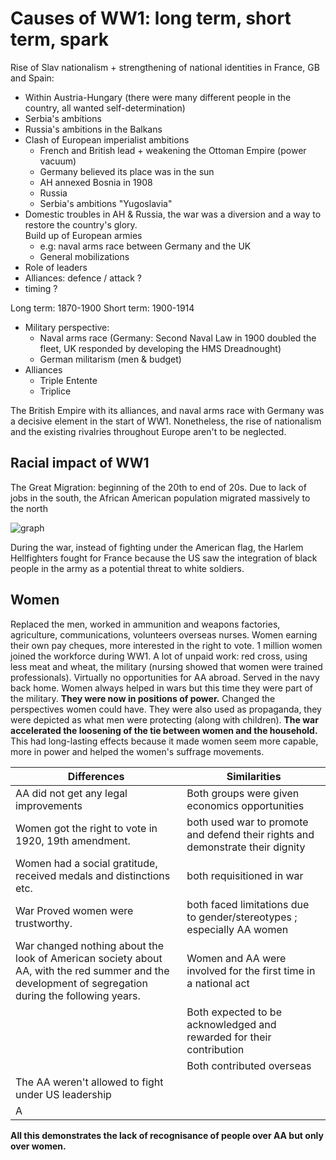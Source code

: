 
# Causes of WW1: long term, short term, spark

Rise of Slav nationalism + strengthening of national identities in France, GB and Spain:

* Within Austria-Hungary (there were many different people in the country, all wanted self-determination)
* Serbia's ambitions
* Russia's ambitions in the Balkans
* Clash of European imperialist ambitions 
	* French and British lead + weakening the Ottoman Empire (power vacuum)
	* Germany believed its place was in the sun
	* AH annexed Bosnia in 1908 
	* Russia
	* Serbia's ambitions "Yugoslavia"
* Domestic troubles in AH & Russia, the war was a diversion and a way to restore the country's glory.  
Build up of European armies 
	* e.g: naval arms race between Germany and the UK
	* General mobilizations
* Role of leaders
* Alliances: defence / attack ?
* timing ?

Long term: 1870-1900
Short term: 1900-1914

* Military perspective:
	* Naval arms race (Germany: Second Naval Law in 1900 doubled the fleet, UK responded by developing the HMS Dreadnought)
	* German militarism (men & budget)
* Alliances
	* Triple Entente
	* Triplice

The British Empire with its alliances, and naval arms race with Germany was a decisive element in the start of WW1. Nonetheless, the rise of nationalism and the existing rivalries throughout Europe aren't to be neglected.

## Racial impact of WW1

The Great Migration: beginning of the 20th to end of 20s. Due to lack of jobs in the south, the African American population migrated massively to the north

![graph](https://i.ibb.co/5n5PYX0/Screenshot-2021-04-28-at-09-34-28.png)

During the war, instead of fighting under the American flag, the Harlem Hellfighters fought for France because the US saw the integration of black people in the army as a potential threat to white soldiers.

## Women

Replaced the men, worked in ammunition and weapons factories, agriculture, communications, volunteers overseas nurses. Women earning their own pay cheques, more interested in the right to vote. 1 million women joined the workforce during WW1. A lot of unpaid work: red cross, using less meat and wheat, the military (nursing showed that women were trained professionals). Virtually no opportunities for AA abroad. Served in the navy back home. Women always helped in wars but this time they were part of the military. **They were now in positions of power.** Changed the perspectives women could have. They were also used as propaganda, they were depicted as what men were protecting (along with children). **The war accelerated the loosening of the tie between women and the household.** This had long-lasting effects because it made women seem more capable, more in power and helped the women's suffrage movements.

| Differences | Similarities |
|--|--|
| AA did not get any legal improvements | Both groups were given economics opportunities |
| Women got the right to vote in 1920, 19th amendment.| both used war to promote and defend their rights and demonstrate their dignity |
|Women had a social gratitude, received medals and distinctions etc.| both requisitioned in war |
|War Proved women were trustworthy.|both faced limitations due to gender/stereotypes ; especially AA women|
|War changed nothing about the look of American society about AA, with the red summer and the development of segregation during the following years.| Women and AA were involved for the first time in a national act |
| | Both expected to be acknowledged and rewarded for their contribution |
| | Both contributed overseas |
| The AA weren't allowed to fight under US leadership |  |
| A

**All this demonstrates the lack of recognisance of people over AA but only over women.**

<!--stackedit_data:
eyJoaXN0b3J5IjpbLTE0NTU4NDU4NTIsMTk0MzIyOTk5NywtOD
MyODcyMjUzLDEzMzkzOTAwLDEwNTM5MDk3NTgsLTQzMzQxMTE5
OSwxOTEzOTA2NTIzLDExMzE4NTc5NTcsOTYyOTA0NDk5XX0=
-->
